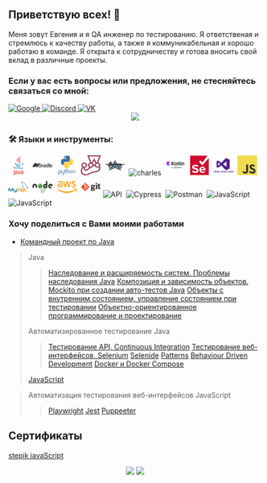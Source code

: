 ## Приветствую всех! 👋
Меня зовут Евгения и я QA инженер по тестированию.
Я ответственая и стремлюсь к качеству работы, а также я коммуникабельная и хорошо работаю в команде. Я открыта к сотрудничеству и готова вносить свой вклад в различные проекты.

### Если у вас есть вопросы или предложения, не стесняйтесь связаться со мной:
<div id = "socials" align="left"> 
<a href="https://mail.google.com/mail/u/0/#inbox?compose=jrjtXRHRKhrbLnzXQDPlrVWCJdjcJXVtqGcBgtbRSJTMsvBMVwVXMFBPzwLJPPjlZPcWClCP"> 
<img src="https://img.shields.io/badge/Google-blue?style=for-the-badge&logo=Google&logoColor=white" alt="Google"/>
  <a href="https://discordapp.com/users/1072521766829834270/"> 
<img src="https://img.shields.io/badge/Discord-blue?style=for-the-badge&logo=Discord&logoColor=white" alt="Discord"/>
  <a href="https://vk.com/evgeniyavolkova1"> 
<img src="https://img.shields.io/badge/VK-blue?style=for-the-badge&logo=VK&logoColor=white" alt="VK"/>
  </div> 
    <a/>
<div id="header" align="center">
  <img src="https://media.giphy.com/media/ZEUODEtQiUZWGg6IHR/giphy.gif"/>
</div>

### :hammer_and_wrench: Языки и инструменты:

<div>
  <img src="https://github.com/devicons/devicon/blob/master/icons/java/java-original-wordmark.svg" title="Java" alt="Java" width="40" height="40"/>&nbsp;
  <img src="https://github.com/devicons/devicon/blob/master/icons/gradle/gradle-plain-wordmark.svg" title="gradle" alt="gradle" width="40" height="40"/>&nbsp;
  <img src="https://github.com/devicons/devicon/blob/master/icons/python/python-original-wordmark.svg" title="python" alt="python" width="40" height="40"/>&nbsp;
  <img src="https://github.com/devicons/devicon/blob/master/icons/jest/jest-plain.svg" title="jest" alt="jest" width="40" height="40"/>&nbsp;
  <img src="https://github.com/devicons/devicon/blob/master/icons/groovy/groovy-original.svg" title=groovy" alt="groovy" width="40" height="40"/>&nbsp;
  <img src="https://github.com/Evgeniya1998/Evgeniya1998/assets/130440948/a3819f7a-7e10-437f-a09c-37288081c550" title=charles" alt="charles" width="40" height="40"/>&nbsp;
  <img src="https://github.com/devicons/devicon/blob/master/icons/kotlin/kotlin-original-wordmark.svg" title="/kotlin" alt="kotlin " width="40" height="40"/>&nbsp;
  <img src="https://github.com/devicons/devicon/blob/master/icons/selenium/selenium-original.svg"  title="selenium" alt="selenium" width="40" height="40"/>&nbsp;
  <img src="https://github.com/devicons/devicon/blob/master/icons/visualstudio/visualstudio-plain-wordmark.svg" title="HTML" alt="HTML" width="40" height="40"/>&nbsp;
  <img src="https://github.com/devicons/devicon/blob/master/icons/javascript/javascript-original.svg" title="JavaScript" alt="JavaScript" width="40" height="40"/>&nbsp;
  <img src="https://github.com/devicons/devicon/blob/master/icons/mysql/mysql-original-wordmark.svg" title="MySQL"  alt="MySQL" width="40" height="40"/>&nbsp;
  <img src="https://github.com/devicons/devicon/blob/master/icons/nodejs/nodejs-original-wordmark.svg" title="NodeJS" alt="NodeJS" width="40" height="40"/>&nbsp;
  <img src="https://github.com/devicons/devicon/blob/master/icons/amazonwebservices/amazonwebservices-plain-wordmark.svg" title="AWS" alt="AWS" width="40" height="40"/>&nbsp;
  <img src="https://github.com/devicons/devicon/blob/master/icons/git/git-original-wordmark.svg" title="Git" **alt="Git" width="40" height="40"/>
  <img src="https://github.com/Evgeniya1998/Evgeniya1998/assets/130440948/f5be346f-92ba-4662-b8fc-32653bc1e099"title="API" alt="API" width="40" height="40"/>&nbsp
  <img src="https://github.com/Evgeniya1998/Evgeniya1998/assets/130440948/72ece1c0-ec47-428f-b1c4-cffeeab99c08"title="Cypress" alt="Cypress" width="40" height="40"/>&nbsp
  <img src="https://github.com/Evgeniya1998/Evgeniya1998/assets/130440948/54692307-418a-40ae-829c-76521c0c7198"title="Postman" alt="Postman" width="40" height="40"/>&nbsp
 <img src="https://camo.githubusercontent.com/51402352b3fd848b850d7a822be9b2e1883f40ce9f49cc718068aa883c94e00a/68747470733a2f2f696d672e736869656c64732e696f2f62616467652f437970726573732d3137323032433f7374796c653d666f722d7468652d6261646765266c6f676f3d63797072657373266c6f676f436f6c6f723d7768697465"title="JavaScript" alt="JavaScript" width="40" height="40"/>&nbsp
 <img src="https://camo.githubusercontent.com/e0aa4b3bb9af7d3610dd65656751f3940ef645e1e3e5ff727abecec2accfb31b/68747470733a2f2f696d672e736869656c64732e696f2f62616467652f506f73746d616e2d4646364333373f7374796c653d666f722d7468652d6261646765266c6f676f3d506f73746d616e266c6f676f436f6c6f723d7768697465"title="JavaScript" alt="JavaScript" width="40" height="40"/>&nbsp
</div>

### **Хочу поделиться с Вами моими работами**
- [Командный проект по Java](https://github.com/Grdp6086/JavaQaTeamDiplomVishnyakovVolkova/tree/main)
> Java
>> [Наследование и расширяемость систем. Проблемы наследования Java](https://github.com/Evgeniya1998/dz12-1/tree/main/src)
>> [Композиция и зависимость объектов. Mockito при создании авто-тестов Java](https://github.com/Evgeniya1998/dr11-1)
>> [Объекты с внутренним состоянием, управление состоянием при тестировании](https://github.com/Evgeniya1998/dr10-1new)
>> [Объектно-ориентированное программирование и проектирование](https://github.com/Evgeniya1998/dr9-1)
>> 
> Автоматизированное тестирование Java
>> [Тестирование API, Continuous Integration](https://github.com/Evgeniya1998/rest3-1/tree/main)
>> [Тестирование веб-интерфейсов, Selenium](https://github.com/Evgeniya1998/newdz)
>> [Selenide](https://github.com/Evgeniya1998/selenidea)
>> [Patterns](https://github.com/Evgeniya1998/patterndz)
>> [Behaviour Driven Development](https://github.com/Evgeniya1998/pageObject)
>> [Docker и Docker Compose](https://github.com/Evgeniya1998/docker1/tree/main)
>>
> [JavaScript](https://github.com/Evgeniya1998/bjs-2-homeworks)

> Автоматизация тестирования веб-интерфейсов JavaScript
>> [Playwright](https://github.com/Evgeniya1998/jsaqa-code/blob/main/7.3/playwright/e2e/UserTest.spec.js)
>> [Jest](https://github.com/Evgeniya1998/jsaqa-code/blob/main/7.3/jest/test/unit/sortByName.test.js)
>> [Puppeeter](https://github.com/Evgeniya1998/jsaqa-code/blob/main/7.5/puppeteer-2/cinema.test.js)
>> 
## Сертификаты 
[stepik javaScript](https://stepik.org/certificate/a458ecfd331f7166c943b3c05f9787ae1e955f69.png?language=en&resolution=low)

<p align='center'>
   <a href="https://github-readme-stats.vercel.app/api?username=Evgeniya1998&show_icons=true&count_private=true">
       <img height=150 src="https://github-readme-stats.vercel.app/api?username=Evgeniya1998&show_icons=true&count_private=true"/></a>
   <a href="https://github.com/Evgeniya1998/github-readme-stats">
       <img height=150 src="https://github-readme-stats.vercel.app/api/top-langs/?username=Evgeniya1998&layout=compact"/></a>
</p>







